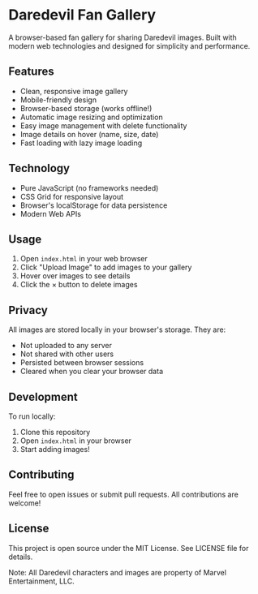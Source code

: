 # Daredevil Fan Gallery

A browser-based fan gallery for sharing Daredevil images. Built with modern web technologies and designed for simplicity and performance.

## Features

- Clean, responsive image gallery
- Mobile-friendly design
- Browser-based storage (works offline!)
- Automatic image resizing and optimization
- Easy image management with delete functionality
- Image details on hover (name, size, date)
- Fast loading with lazy image loading

## Technology

- Pure JavaScript (no frameworks needed)
- CSS Grid for responsive layout
- Browser's localStorage for data persistence
- Modern Web APIs

## Usage

1. Open `index.html` in your web browser
2. Click "Upload Image" to add images to your gallery
3. Hover over images to see details
4. Click the × button to delete images

## Privacy

All images are stored locally in your browser's storage. They are:
- Not uploaded to any server
- Not shared with other users
- Persisted between browser sessions
- Cleared when you clear your browser data

## Development

To run locally:
1. Clone this repository
2. Open `index.html` in your browser
3. Start adding images!

## Contributing

Feel free to open issues or submit pull requests. All contributions are welcome!

## License

This project is open source under the MIT License. See LICENSE file for details.

Note: All Daredevil characters and images are property of Marvel Entertainment, LLC.
